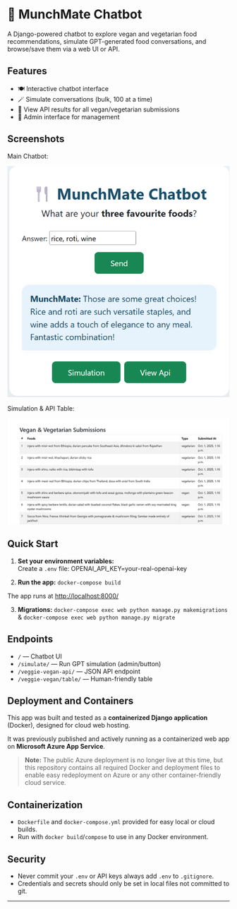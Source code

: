 # 🥗 MunchMate Chatbot

A Django-powered chatbot to explore vegan and vegetarian food recommendations, simulate GPT-generated food conversations, and browse/save them via a web UI or API.

## Features

- 🍽️ Interactive chatbot interface
- 🪄 Simulate conversations (bulk, 100 at a time)
- 📖 View API results for all vegan/vegetarian submissions
- 📝 Admin interface for management 

## Screenshots

Main Chatbot:

![Chatbot UI](images/main.png)

Simulation & API Table:

![API Table](images/api_table.png)


## Quick Start
 
1. **Set your environment variables:**  
Create a `.env` file: OPENAI_API_KEY=your-real-openai-key

2. **Run the app:**
`docker-compose build`

The app runs at [http://localhost:8000/](http://localhost:8000/)

3. **Migrations:**
`docker-compose exec web python manage.py makemigrations` &
`docker-compose exec web python manage.py migrate`


## Endpoints

- `/` — Chatbot UI
- `/simulate/` — Run GPT simulation (admin/button)
- `/veggie-vegan-api/` — JSON API endpoint
- `/veggie-vegan/table/` — Human-friendly table

## Deployment and Containers

This app was built and tested as a **containerized Django application** (Docker), designed for cloud web hosting.

It was previously published and actively running as a containerized web app on **Microsoft Azure App Service**.  
> **Note:** The public Azure deployment is no longer live at this time, but this repository contains all required Docker and deployment files to enable easy redeployment on Azure or any other container-friendly cloud service.


## Containerization

- `Dockerfile` and `docker-compose.yml` provided for easy local or cloud builds.
- Run with `docker build`/`compose` to use in any Docker environment.


## Security

- Never commit your `.env` or API keys always add `.env` to `.gitignore`.
- Credentials and secrets should only be set in local files not committed to git.

---








